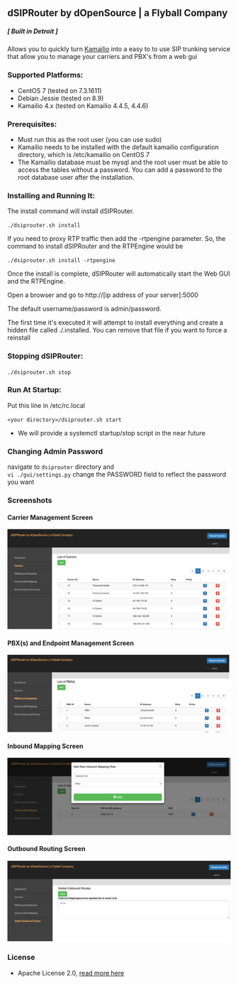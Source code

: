 ## dSIPRouter by dOpenSource | a Flyball Company
##### [ Built in Detroit ]


Allows you to quickly turn [Kamailio](https://www.kamailio.org/) into a easy to to use SIP trunking service that allow you to manage your carriers and PBX's from a web gui

### Supported Platforms:

- CentOS 7 (tested on 7.3.1611)
- Debian Jessie (tested on 8.9)
- Kamailio 4.x (tested on Kamailio 4.4.5, 4.4.6)

### Prerequisites:

- Must run this as the root user (you can use sudo)
- Kamailio needs to be installed with the default kamailio configuration directory, which is /etc/kamailio on CentOS 7
- The Kamailio database must be mysql and the root user must be able to access the tables without a password.  You can add a password to the root database user after the installation.   

### Installing and Running It:

The install command will install dSIPRouter. 

`./dsiprouter.sh install`


If you need to proxy RTP traffic then add the -rtpengine parameter.  So, the command to install dSIPRouter and the RTPEngine would be

`./dsiprouter.sh install -rtpengine`

Once the install is complete, dSIPRouter will automatically start the Web GUI and the RTPEngine.  

Open a browser and go to http://[ip address of your server]:5000

The default username/password is admin/password.  

The first time it's executed it will attempt to install everything and create a hidden file called ./.installed.  You can remove that file if you want to force a reinstall

### Stopping dSIPRouter:

`./dsiprouter.sh stop`

### Run At Startup:

Put this line in /etc/rc.local

`<your directory>/dsiprouter.sh start`

* We will provide a systemctl startup/stop script in the near future

### Changing Admin Password

navigate to `dsiprouter` directory and  
`vi ./gui/settings.py`
change the PASSWORD field to reflect the password you want

### Screenshots

#### Carrier Management Screen
![dSIPRouter Carrier Screen](/docs/images/dsiprouter-carriers.jpg)

#### PBX(s) and Endpoint Management Screen
![dSIPRouter PBX Screen](/docs/images/dsiprouter-pbxs.jpg)

#### Inbound Mapping Screen
![dSIPRouter Inbound Mapping Screen](/docs/images/dsiprouter-inboundmapping.jpg)

#### Outbound Routing Screen
![dSIPRouter Outbound Routing Screen](/docs/images/dsiprouter-outboundrouting.jpg)

### License

* Apache License 2.0, [read more here](./LICENSE)
